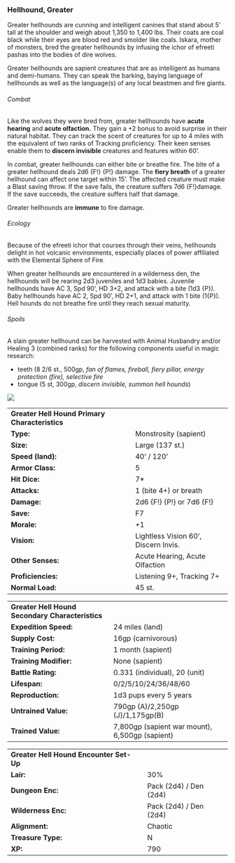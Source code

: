 ### Hellhound, Greater

Greater hellhounds are cunning and intelligent canines that stand about 5’ tall at the shoulder and weigh about 1,350 to 1,400 lbs. Their coats are coal black while their eyes are blood red and smolder like coals. Iskara, mother of monsters, bred the greater hellhounds by infusing the ichor of efreeti pashas into the bodies of dire wolves.

Greater hellhounds are sapient creatures that are as intelligent as humans and demi-humans. They can speak the barking, baying language of hellhounds as well as the language(s) of any local beastmen and fire giants.

###### Combat

Like the wolves they were bred from, greater hellhounds have **acute hearing** and **acute olfaction.** They gain a +2 bonus to avoid surprise in their natural habitat. They can track the scent of creatures for up to 4 miles with the equivalent of two ranks of Tracking proficiency. Their keen senses enable them to **discern invisible** creatures and features within 60’.

In combat, greater hellhounds can either bite or breathe fire. The bite of a greater hellhound deals 2d6 {F!} {P!} damage. The **fiery breath** of a greater hellhound can affect one target within 15’. The affected creature must make a Blast saving throw. If the save fails, the creature suffers 7d6 {F!}damage. If the save succeeds, the creature suffers half that damage.

Greater hellhounds are **immune** to fire damage.

###### Ecology

Because of the efreeti ichor that courses through their veins, hellhounds delight in hot volcanic environments, especially places of power affiliated with the Elemental Sphere of Fire.

When greater hellhounds are encountered in a wilderness den, the hellhounds will be rearing 2d3 juveniles and 1d3 babies. Juvenile hellhounds have AC 3, Spd 90’, HD 3+2, and attack with a bite (1d3 {P}). Baby hellhounds have AC 2, Spd 90’, HD 2+1, and attack with 1 bite (1{P}). Hell hounds do not breathe fire until they reach sexual maturity.

###### Spoils

A slain greater hellhound can be harvested with Animal Husbandry and/or Healing 3 (combined ranks) for the following components useful in magic research:

* teeth (8 2/6 st., 500gp, *fan of flames, fireball, fiery pillar, energy protection (fire), selective fire*
* tongue (5 st, 300gp, *discern invisible, summon hell hounds*)

![](data:image/png;base64...)

|  |  |
| --- | --- |
| **Greater Hell Hound Primary Characteristics** | |
| **Type:** | Monstrosity (sapient) |
| **Size:** | Large (137 st.) |
| **Speed (land):** | 40’ / 120’ |
| **Armor Class:** | 5 |
| **Hit Dice:** | 7\* |
| **Attacks:** | 1 (bite 4+) or breath |
| **Damage:** | 2d6 {F!} {P!} or 7d6 {F!} |
| **Save:** | F7 |
| **Morale:** | +1 |
| **Vision:** | Lightless Vision 60’, Discern Invis. |
| **Other Senses:** | Acute Hearing, Acute Olfaction |
| **Proficiencies:** | Listening 9+, Tracking 7+ |
| **Normal Load:** | 45 st. |

|  |  |
| --- | --- |
| **Greater Hell Hound Secondary Characteristics** | |
| **Expedition Speed:** | 24 miles (land) |
| **Supply Cost:** | 16gp (carnivorous) |
| **Training Period:** | 1 month (sapient) |
| **Training Modifier:** | None (sapient) |
| **Battle Rating:** | 0.331 (individual), 20 (unit) |
| **Lifespan:** | 0/2/5/10/24/36/48/60 |
| **Reproduction:** | 1d3 pups every 5 years |
| **Untrained Value:** | 790gp (A)/2,250gp (J)/1,175gp(B) |
| **Trained Value:** | 7,800gp (sapient war mount), 6,500gp (sapient) |

|  |  |
| --- | --- |
| **Greater Hell Hound Encounter Set-Up** | |
| **Lair:** | 30% |
| **Dungeon Enc:** | Pack (2d4) / Den (2d4) |
| **Wilderness Enc:** | Pack (2d4) / Den (2d4) |
| **Alignment:** | Chaotic |
| **Treasure Type:** | N |
| **XP:** | 790 |
